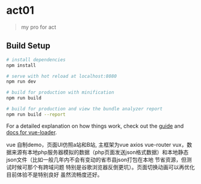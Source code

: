 # act01

> my pro for act

## Build Setup

``` bash
# install dependencies
npm install

# serve with hot reload at localhost:8080
npm run dev

# build for production with minification
npm run build

# build for production and view the bundle analyzer report
npm run build --report
```

For a detailed explanation on how things work, check out the [guide](http://vuejs-templates.github.io/webpack/) and [docs for vue-loader](http://vuejs.github.io/vue-loader).

vue 自制demo，页面UI仿照a站和B站, 主框架为vue axios vue-router vux，数据来源有本地php服务器模拟的数据（php页面发送json格式数据）和本地静态json文件（比如一般几年内不会有变动的省市县json打包在本地 节省资源，但测试时候可那个有跨域问题 特别是谷歌浏览器反倒更坑）。页面切换动画可以再优化 目前体验不是特别良好 虽然流畅度还好。
